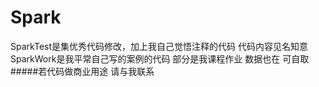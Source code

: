 # Spark
SparkTest是集优秀代码修改，加上我自己觉悟注释的代码 代码内容见名知意
SparkWork是我平常自己写的案例的代码 部分是我课程作业 数据也在 可自取
#####若代码做商业用途 请与我联系 

